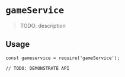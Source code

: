 # `gameService`

> TODO: description

## Usage

```
const gameservice = require('gameService');

// TODO: DEMONSTRATE API
```
